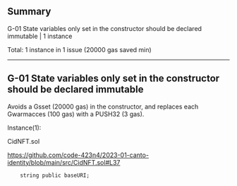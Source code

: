 ## Summary

G-01 State variables only set in the constructor should be declared immutable | 1 instance

Total: 1 instance in 1 issue (20000 gas saved min)

---

## G-01 State variables only set in the constructor should be declared immutable

Avoids a Gsset (20000 gas) in the constructor, and replaces each Gwarmacces (100 gas) with a PUSH32 (3 gas).

Instance(1):

CidNFT.sol

https://github.com/code-423n4/2023-01-canto-identity/blob/main/src/CidNFT.sol#L37

```solidity
    string public baseURI;
```